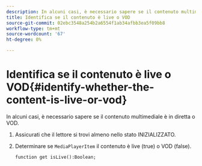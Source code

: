 ```yaml
---
description: In alcuni casi, è necessario sapere se il contenuto multimediale è in diretta o VOD.
title: Identifica se il contenuto è live o VOD
source-git-commit: 02ebc3548a254b2a6554f1ab34afbb3ea5f09bb8
workflow-type: tm+mt
source-wordcount: '67'
ht-degree: 0%

---
```


# Identifica se il contenuto è live o VOD{#identify-whether-the-content-is-live-or-vod}

In alcuni casi, è necessario sapere se il contenuto multimediale è in diretta o VOD.

1. Assicurati che il lettore si trovi almeno nello stato INIZIALIZZATO.
1. Determinare se `MediaPlayerItem` il contenuto è live (true) o VOD (false).

   ```
   function get isLive():Boolean;
   ```
